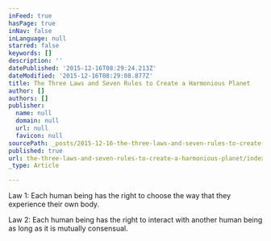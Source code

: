 ```yaml
---
inFeed: true
hasPage: true
inNav: false
inLanguage: null
starred: false
keywords: []
description: ''
datePublished: '2015-12-16T08:29:24.213Z'
dateModified: '2015-12-16T08:29:08.877Z'
title: The Three Laws and Seven Rules to Create a Harmonious Planet
author: []
authors: []
publisher:
  name: null
  domain: null
  url: null
  favicon: null
sourcePath: _posts/2015-12-16-the-three-laws-and-seven-rules-to-create-a-harmonious-planet.md
published: true
url: the-three-laws-and-seven-rules-to-create-a-harmonious-planet/index.html
_type: Article

---
```

Law 1:  Each human being has the right to choose the way that they experience their own body.

Law 2: Each human being has the right to interact with another human being as long as it is mutually consensual.